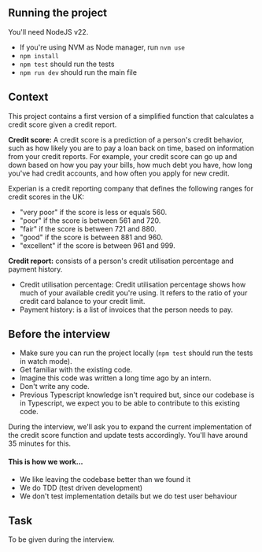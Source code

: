 ## Running the project

You'll need NodeJS v22.

- If you're using NVM as Node manager, run `nvm use`
- `npm install`
- `npm test` should run the tests
- `npm run dev` should run the main file

## Context

This project contains a first version of a simplified function that calculates a credit score given a credit report.

**Credit score:** A credit score is a prediction of a person's credit behavior, such as how likely you are to pay a loan back on time, based on information from your credit reports. For example, your credit score can go up and down based on how you pay your bills, how much debt you have, how long you've had credit accounts, and how often you apply for new credit.

Experian is a credit reporting company that defines the following ranges for credit scores in the UK:

- "very poor" if the score is less or equals 560.
- "poor" if the score is between 561 and 720.
- "fair" if the score is between 721 and 880.
- "good" if the score is between 881 and 960.
- "excellent" if the score is between 961 and 999.

**Credit report:** consists of a person's credit utilisation percentage and payment history.

- Credit utilisation percentage: Credit utilisation percentage shows how much of your available credit you're using. It refers to the ratio of your credit card balance to your credit limit.
- Payment history: is a list of invoices that the person needs to pay.

## Before the interview

- Make sure you can run the project locally (`npm test` should run the tests in watch mode).
- Get familiar with the existing code.
- Imagine this code was written a long time ago by an intern.
- Don't write any code.
- Previous Typescript knowledge isn't required but, since our codebase is in Typescript, we expect you to be able to contribute to this existing code.

During the interview, we'll ask you to expand the current implementation of the credit score function and update tests accordingly. You'll have around 35 minutes for this.

#### This is how we work...

- We like leaving the codebase better than we found it
- We do TDD (test driven development)
- We don't test implementation details but we do test user behaviour

## Task

To be given during the interview.
